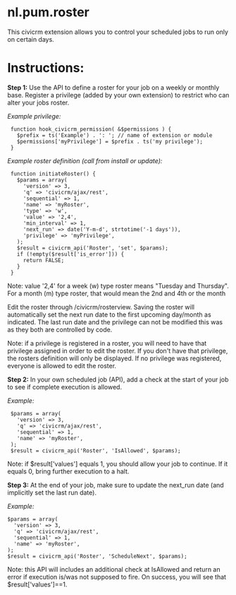 nl.pum.roster
=============

This civicrm extension allows you to control your scheduled jobs to run only on certain days.

Instructions:
=============

**Step 1:** Use the API to define a roster for your job on a weekly or monthly base. Register a privilege (added by your own extension) to restrict who can alter your jobs roster.

*Example privilege:*

     function hook_civicrm_permission( &$permissions ) {
       $prefix = ts('Example') . ': '; // name of extension or module
       $permissions['myPrivilege'] = $prefix . ts('my privilege');
     }

*Example roster definition (call from install or update):*

     function initiateRoster() {
       $params = array(
         'version' => 3,
         'q' => 'civicrm/ajax/rest',
         'sequential' => 1,
         'name' => 'myRoster',
         'type' => 'w',
         'value' => '2,4',
         'min_interval' => 1,
         'next_run' => date('Y-m-d', strtotime('-1 days')),
         'privilege' => 'myPrivilege',
       );
       $result = civicrm_api('Roster', 'set', $params);
       if (!empty($result['is_error'])) {
         return FALSE;
       }
     }

Note: value '2,4' for a week (w) type roster means "Tuesday and Thursday". For a month (m) type roster, that would mean the 2nd and 4th or the month

Edit the roster through /civicrm/rosterview. Saving the roster will automatically set the next run date to the first upcoming day/month as indicated.
The last run date and the privilege can not be modified this was as they both are controlled by code.

Note: if a privilege is registered in a roster, you will need to have that privilege assigned in order to edit the roster.
If you don't have that privilege, the rosters definition will only be displayed.
If no privilege was registered, everyone is allowed to edit the roster.


**Step 2:** In your own scheduled job (API), add a check at the start of your job to see if complete execution is allowed.

*Example:*

     $params = array(
       'version' => 3,
       'q' => 'civicrm/ajax/rest',
       'sequential' => 1,
       'name' => 'myRoster',
     );
     $result = civicrm_api('Roster', 'IsAllowed', $params);

Note: if $result['values'] equals 1, you should allow your job to continue. If it equals 0, bring further execution to a halt.


**Step 3:** At the end of your job, make sure to update the next_run date (and implicitly set the last run date).

*Example:*

    $params = array(
      'version' => 3,
      'q' => 'civicrm/ajax/rest',
      'sequential' => 1,
      'name' => 'myRoster',
    );
    $result = civicrm_api('Roster', 'ScheduleNext', $params);

Note: this API will includes an additional check at IsAllowed and return an error if execution is/was not supposed to fire. On success, you will see that $result['values']==1.
   